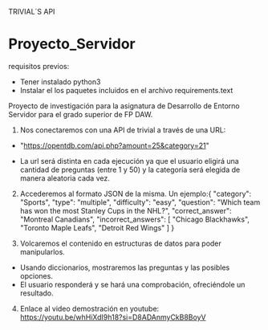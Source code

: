 TRIVIAL´S API

# Proyecto_Servidor

requisitos previos:

- Tener instalado python3
- Instalar el los paquetes incluidos en el archivo requirements.text

Proyecto de investigación para la asignatura de Desarrollo de Entorno Servidor para el grado superior de FP DAW.

1. Nos conectaremos con una API de trivial a través de una URL:

- "https://opentdb.com/api.php?amount=25&category=21"

- La url será distinta en cada ejecución ya que el usuario eligirá una cantidad de preguntas (entre 1 y 50) y la categoría será elegida de manera aleatoria cada vez.

2. Accederemos al formato JSON de la misma. Un ejemplo:{ "category": "Sports", "type": "multiple", "difficulty": "easy", "question": "Which team has won the most Stanley Cups in the NHL?", "correct_answer": "Montreal Canadians", "incorrect_answers": [ "Chicago Blackhawks", "Toronto Maple Leafs", "Detroit Red Wings" ] }

3. Volcaremos el contenido en estructuras de datos para poder manipularlos.

- Usando diccionarios, mostraremos las preguntas y las posibles opciones.
- El usuario responderá y se hará una comprobación, ofreciéndole un resultado.

4. Enlace al video demostración en youtube: https://youtu.be/whHiXdI9h18?si=D8ADAnmyCkB8BoyV
